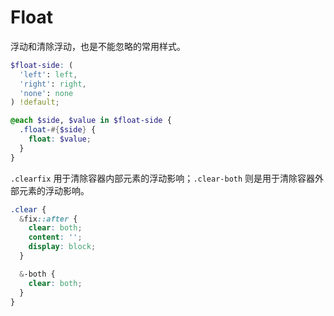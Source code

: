 # Float

浮动和清除浮动，也是不能忽略的常用样式。

``` scss
$float-side: (
  'left': left,
  'right': right,
  'none': none
) !default;

@each $side, $value in $float-side {
  .float-#{$side} {
    float: $value;
  }
}
```

`.clearfix` 用于清除容器内部元素的浮动影响；`.clear-both` 则是用于清除容器外部元素的浮动影响。

``` scss
.clear {
  &fix::after {
    clear: both;
    content: '';
    display: block;
  }

  &-both {
    clear: both;
  }
}
```
